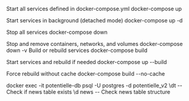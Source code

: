 Start all services defined in docker-compose.yml
docker-compose up

Start services in background (detached mode)
docker-compose up -d

Stop all services
docker-compose down

Stop and remove containers, networks, and volumes
docker-compose down -v
Build or rebuild services
docker-compose build

Start services and rebuild if needed
docker-compose up --build

Force rebuild without cache
docker-compose build --no-cache

docker exec -it potentielle-db psql -U postgres -d potentielle_v2
\dt -- Check if news table exists
\d news -- Check news table structure